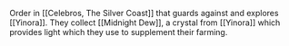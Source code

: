Order in [[Celebros, The Silver Coast]] that guards against and explores [[Yinora]]. They collect [[Midnight Dew]], a crystal from [[Yinora]] which provides light which they use to supplement their farming. 